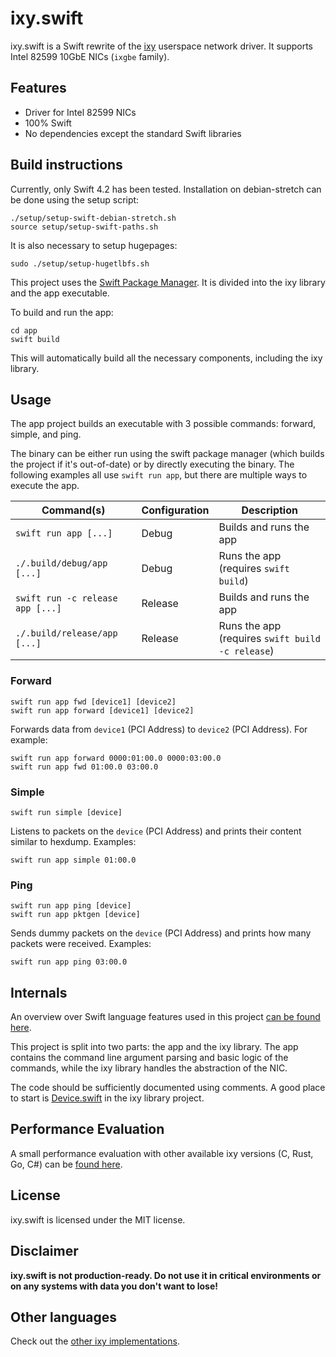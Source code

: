 # ixy.swift

ixy.swift is a Swift rewrite of the [ixy](https://github.com/emmericp/ixy) userspace network driver.
It supports Intel 82599 10GbE NICs (`ixgbe` family).

## Features

* Driver for Intel 82599 NICs
* 100% Swift
* No dependencies except the standard Swift libraries

## Build instructions

Currently, only Swift 4.2 has been tested.
Installation on debian-stretch can be done using the setup script:

	./setup/setup-swift-debian-stretch.sh
	source setup/setup-swift-paths.sh

It is also necessary to setup hugepages:

    sudo ./setup/setup-hugetlbfs.sh

This project uses the [Swift Package Manager](https://swift.org/package-manager/). It is divided into the ixy library and the app executable.

To build and run the app:

	cd app
	swift build

This will automatically build all the necessary components, including the ixy library.

## Usage

The app project builds an executable with 3 possible commands: forward, simple, and ping.

The binary can be either run using the swift package manager (which builds the project if it's out-of-date) or by directly executing the binary. The following examples all use `swift run app`, but there are multiple ways to execute the app.

Command(s) | Configuration | Description
---- | ---- | ----
`swift run app [...]` | Debug | Builds and runs the app
`./.build/debug/app [...]` | Debug | Runs the app (requires `swift build`)
`swift run -c release app [...]` | Release | Builds and runs the app
`./.build/release/app [...]` | Release | Runs the app (requires `swift build -c release`)

### Forward

	swift run app fwd [device1] [device2]
	swift run app forward [device1] [device2]

Forwards data from `device1` (PCI Address) to `device2` (PCI Address).
For example:

	swift run app forward 0000:01:00.0 0000:03:00.0
	swift run app fwd 01:00.0 03:00.0

### Simple

	swift run simple [device]

Listens to packets on the `device` (PCI Address) and prints their content similar to hexdump. Examples:

	swift run app simple 01:00.0

### Ping

	swift run app ping [device]
	swift run app pktgen [device]

Sends dummy packets on the `device` (PCI Address) and prints how many packets were received.
Examples:

	swift run app ping 03:00.0

## Internals

An overview over Swift language features used in this project [can be found here](performance/LanguageFeatures.md).

This project is split into two parts: the app and the ixy library. The app contains the command line argument parsing and basic logic of the commands, while the ixy library handles the abstraction of the NIC.

The code should be sufficiently documented using comments. A good place to start is [Device.swift](ixy/Sources/ixy/Device/Device.swift) in the ixy library project.


## Performance Evaluation

A small performance evaluation with other available ixy versions (C, Rust, Go, C#) can be [found here](performance/README.md).

## License

ixy.swift is licensed under the MIT license.

## Disclaimer

**ixy.swift is not production-ready. Do not use it in critical environments or on any systems with data you don't want to lose!**

## Other languages

Check out the [other ixy implementations](https://github.com/ixy-languages).